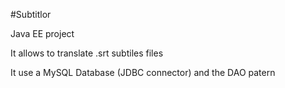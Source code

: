 #Subtitlor

Java EE project

It allows to translate .srt subtiles files

It use a MySQL Database (JDBC connector)
and the DAO patern
